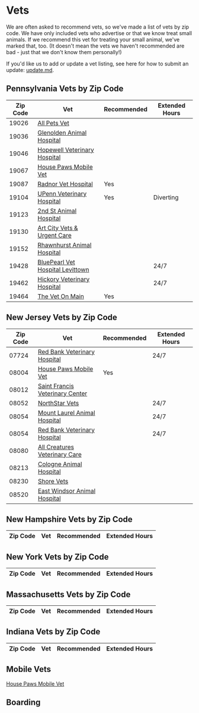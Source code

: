 # Vets

We are often asked to recommend vets, so we've made a list of vets by zip code.
We have only included vets who advertise or that we know treat small animals. If we recommend this vet for treating your small animal, we've marked
that, too. (It doesn't mean the vets we haven't recommended are bad - just that
we don't know them personally!)

If you'd like us to add or update a vet listing, see here for how to submit an update: [update.md](update.md).

## Pennsylvania Vets by Zip Code

Zip Code | Vet | Recommended | Extended Hours |
------------ | ------------- | ----- | -----
19026 | [All Pets Vet](https://allpetsvet.net/)
19036 | [Glenolden Animal Hospital](http://glenoldenanimalhospital.com)
19046 | [Hopewell Veterinary Hospital](http://www.hopewellvet.com)
19067 | [House Paws Mobile Vet](https://housepaws.us/)
19087 | [Radnor Vet Hospital](https://radnorvet.com/)|Yes||
19104 | [UPenn Veterinary Hospital](https://www.vet.upenn.edu/veterinary-hospitals/ryan-veterinary-hospital) |Yes|Diverting
19123 | [2nd St Animal Hospital](https://www.2ndstreetvet.com/)
19130 | [Art City Vets & Urgent Care](https://artcityvets.com/)
19152 | [Rhawnhurst Animal Hospital](https://www.rhawnhurstvet.com/)
19428 | [BluePearl Vet Hospital Levittown](https://bluepearlvet.com/hospital/vsec-levittown-pa/) ||24/7
19462 | [Hickory Veterinary Hospital](https://hickoryvet.com/)||24/7
19464 | [The Vet On Main](http://thevetonmain.com/)|Yes

## New Jersey Vets by Zip Code

Zip Code | Vet | Recommended | Extended Hours |
------------ | ------------- | ----- | -------
07724 | [Red Bank Veterinary Hospital](https://www.redbankvet.com/) | | 24/7
08004 | [House Paws Mobile Vet](https://housepaws.us/) | Yes
08012 | [Saint Francis Veterinary Center](https://www.saintfrancis.org/)
08052 | [NorthStar Vets](https://www.northstarvets.com/)|| 24/7
08054 | [Mount Laurel Animal Hospital](https://mlahvet.com)|| 24/7
08054 | [Red Bank Veterinary Hospital](https://www.redbankvet.com/)||24/7
08080 | [All Creatures Veterinary Care](https://www.allcreaturesvetcare.com/)
08213 | [Cologne Animal Hospital](http://www.cologneanimalhospital.com/)
08230 | [Shore Vets](http://www.shorevets.com/)
08520 | [East Windsor Animal Hospital](https://www.eastwindsoranimalhospital.com/)

## New Hampshire Vets by Zip Code

Zip Code | Vet | Recommended | Extended Hours |
------------ | ------------- | ----- | -------

## New York Vets by Zip Code

Zip Code | Vet | Recommended | Extended Hours |
------------ | ------------- | ----- | -------

## Massachusetts Vets by Zip Code

Zip Code | Vet | Recommended | Extended Hours |
------------ | ------------- | ----- | -------

## Indiana Vets by Zip Code

Zip Code | Vet | Recommended | Extended Hours |
------------ | ------------- | ----- | -------

## Mobile Vets

[House Paws Mobile Vet](https://housepaws.us/)

## Boarding
